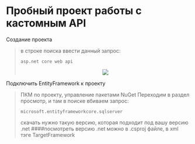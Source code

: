 ﻿# Пробный проект работы с кастомным API
Создание проекта
>в строке поиска ввести данный запрос: 
>```
>asp.net core web api
>```
><p align="center">
><img src="https://i.ibb.co/QnSQ8vx/create-project.jpg"></img>
></p>
Подключить EntityFramework к проекту
>ПКМ по проекту, управление пакетами NuGet
>Переходим в раздел просмотр, и там в поиске вбиваем запрос:
>```
>microsoft.entityframeworkcore.sqlserver
>```
>скачать нужно такую версию, которая подходит под вашу версию .net
>####посмотреть версию .net можно в .csproj файле, в xml тэге TargetFramework